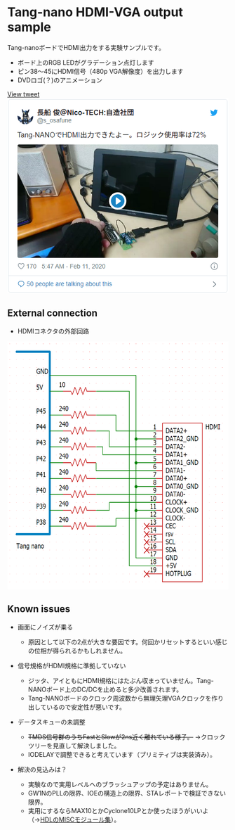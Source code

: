 Tang-nano HDMI-VGA output sample
================================

Tang-nanoボードでHDMI出力をする実験サンプルです。

- ボード上のRGB LEDがグラデーション点灯します
- ピン38～45にHDMI信号（480p VGA解像度）を出力します
- DVDロゴ(？)のアニメーション

[View tweet<br>
<img src="https://raw.githubusercontent.com/osafune/tangnano-hdmi/master/img/twitter_1226971066121310210.png" width="504" height="445">
](https://twitter.com/s_osafune/status/1226971066121310210)

External connection
-------------------

- HDMIコネクタの外部回路

<img src="https://raw.githubusercontent.com/osafune/tangnano-hdmi/master/img/tangnano-hdmiconn.png" width="600" height="564">



Known issues
------------

- 画面にノイズが乗る
	- 原因として以下の2点が大きな要因です。何回かリセットするといい感じの位相が得られるかもしれません。

- 信号規格がHDMI規格に準拠していない
	- ジッタ、アイともにHDMI規格にはたぶん収まっていません。Tang-NANOボード上のDC/DCを止めると多少改善されます。
	- Tang-NANOボードのクロック周波数から無理矢理VGAクロックを作り出しているので安定性が悪いです。

- データスキューの未調整
	- ~~TMDS信号群のうちFastとSlowが2ns近く離れている様子。~~ →クロックツリーを見直して解決しました。
	- IODELAYで調整できると考えています（プリミティブは実装済み）。

- 解決の見込みは？
	- 実験なので実用レベルへのブラッシュアップの予定はありません。
	- GW1NのPLLの限界、IOEの構造上の限界、STAレポートで検証できない限界。
	- 実用にするならMAX10とかCyclone10LPとか使ったほうがいいよ（→[HDLのMISCモジュール集](https://github.com/osafune/misc_hdl_module#dvi_encoder)）。
